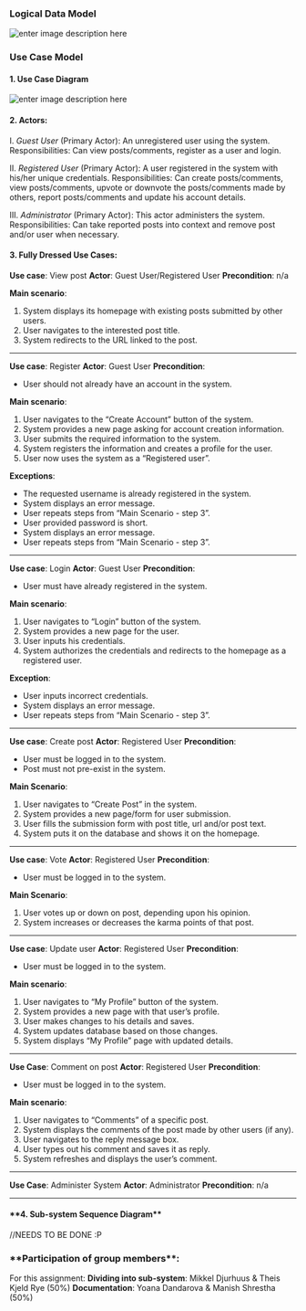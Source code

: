 <h3>Logical Data Model</h3>


![enter image description here](https://lh3.googleusercontent.com/dSab5TdOk7EGdpyLRvjyeeQw1X84oyNLr1kwZEqkZokImkodm4gAnUhVXiwPoM6NpTuIX0b2YuXpWg=s0 "Logical Data Model.png")

<h3>Use Case Model</h3>
<h4>1. Use Case Diagram</h4>

![enter image description here](https://lh3.googleusercontent.com/M4NVl0gdzoM78eAe94zzrysYX_my4YKz7PrWuuT6FDeDyU9i3o6ZAuEEhf557rly8PH7DVSIurYmgw=s0 "Hacker News Clone &#40;3&#41;.png")

<h4>2. Actors:</h4>

I. *Guest User* (Primary Actor): An unregistered user using the system.
Responsibilities: Can view posts/comments, register as a user and login.


II. *Registered User* (Primary Actor): A user registered in the system with his/her unique credentials.
Responsibilities: Can create posts/comments, view posts/comments, upvote or downvote the posts/comments made by others, report posts/comments and update his account details.


III. *Administrator* (Primary Actor): This actor administers the system.
Responsibilities: Can take reported posts into context and remove post and/or user when necessary.


<h4>3. Fully Dressed Use Cases:</h4>

**Use case**: View post
**Actor**: Guest User/Registered User
**Precondition**: n/a

**Main scenario**:
1. System displays its homepage with existing posts submitted by other users.
2. User navigates to the interested post title.
3. System redirects to the URL linked to the post.

---

**Use case**: Register
**Actor**: Guest User
**Precondition**:

- User should not already have an account in the system.

**Main scenario**:
1. User navigates to the “Create Account” button of the system.
2. System provides a new page asking for account creation information.
3. User submits the required information to the system.
4. System registers the information and creates a profile for the user.
5. User now uses the system as a “Registered user”.

**Exceptions**:

- The requested username is already registered in the system.
- System displays an error message.
- User repeats steps from “Main Scenario - step 3”.
- User provided password is short.
- System displays an error message.
- User repeats steps from “Main Scenario - step 3”.


----------


**Use case**: Login
**Actor**: Guest User
**Precondition**:

- User must have already registered in the system.

**Main scenario**:
1. User navigates to “Login” button of the system.
2. System provides a new page for the user.
3. User inputs his credentials.
4. System authorizes the credentials and redirects to the homepage as a registered user.

**Exception**:

- User inputs incorrect credentials.
- System displays an error message.
- User repeats steps from “Main Scenario - step 3”.


----------


**Use case**: Create post
**Actor**: Registered User
**Precondition**: 

- User must be logged in to the system.
- Post must not pre-exist in the system.

**Main Scenario**:
1. User navigates to “Create Post” in the system.
2. System provides a new page/form for user submission.
3. User fills the submission form with post title, url and/or post text.
4. System puts it on the database and shows it on the homepage.


----------


**Use case**: Vote
**Actor**: Registered User
**Precondition**:

- User must be logged in to the system.

**Main Scenario**:
1. User votes up or down on post, depending upon his opinion.
2. System increases or decreases the karma points of that post.


----------


**Use case**: Update user
**Actor**: Registered User
**Precondition**:

- User must be logged in to the system.

**Main scenario**:
1. User navigates to “My Profile” button of the system.
2. System provides a new page with that user’s profile.
3. User makes changes to his details and saves.
4. System updates database based on those changes.
5. System displays “My Profile” page with updated details.


----------


**Use Case**: Comment on post
**Actor**: Registered User
**Precondition**:

- User must be logged in to the system.

**Main scenario**:
1. User navigates to “Comments” of a specific post.
2. System displays the comments of the post made by other users (if any).
3. User navigates to the reply message box.
4. User types out his comment and saves it as reply.
5. System refreshes and displays the user’s comment.


----------


**Use Case**: Administer System
**Actor**: Administrator
**Precondition**: n/a


----------
<h4>**4. Sub-system Sequence Diagram**</h4>

//NEEDS TO BE DONE :P


<h3>**Participation of group members**:</h3>

For this assignment:
**Dividing into sub-system**: Mikkel Djurhuus & Theis Kjeld Rye (50%)
**Documentation**: Yoana Dandarova & Manish Shrestha (50%)
